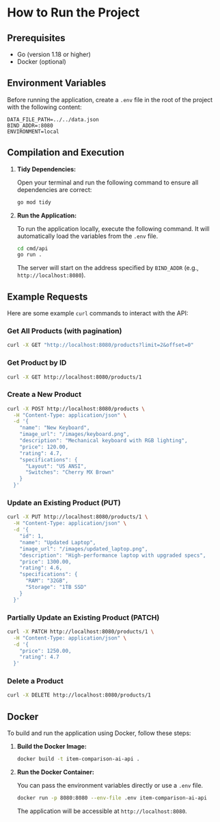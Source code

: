# How to Run the Project

## Prerequisites

- Go (version 1.18 or higher)
- Docker (optional)

## Environment Variables

Before running the application, create a `.env` file in the root of the project with the following content:

```
DATA_FILE_PATH=../../data.json
BIND_ADDR=:8080
ENVIRONMENT=local
```

## Compilation and Execution

1.  **Tidy Dependencies:**

    Open your terminal and run the following command to ensure all dependencies are correct:

    ```sh
    go mod tidy
    ```

2.  **Run the Application:**

    To run the application locally, execute the following command. It will automatically load the variables from the `.env` file.

    ```sh
    cd cmd/api
    go run .
    ```

    The server will start on the address specified by `BIND_ADDR` (e.g., `http://localhost:8080`).

## Example Requests

Here are some example `curl` commands to interact with the API:

### Get All Products (with pagination)

```sh
curl -X GET "http://localhost:8080/products?limit=2&offset=0"
```

### Get Product by ID

```sh
curl -X GET http://localhost:8080/products/1
```

### Create a New Product

```sh
curl -X POST http://localhost:8080/products \
  -H "Content-Type: application/json" \
  -d '{
    "name": "New Keyboard",
    "image_url": "/images/keyboard.png",
    "description": "Mechanical keyboard with RGB lighting",
    "price": 120.00,
    "rating": 4.7,
    "specifications": {
      "Layout": "US ANSI",
      "Switches": "Cherry MX Brown"
    }
  }'
```

### Update an Existing Product (PUT)

```sh
curl -X PUT http://localhost:8080/products/1 \
  -H "Content-Type: application/json" \
  -d '{
    "id": 1,
    "name": "Updated Laptop",
    "image_url": "/images/updated_laptop.png",
    "description": "High-performance laptop with upgraded specs",
    "price": 1300.00,
    "rating": 4.6,
    "specifications": {
      "RAM": "32GB",
      "Storage": "1TB SSD"
    }
  }'
```

### Partially Update an Existing Product (PATCH)

```sh
curl -X PATCH http://localhost:8080/products/1 \
  -H "Content-Type: application/json" \
  -d '{
    "price": 1250.00,
    "rating": 4.7
  }'
```

### Delete a Product

```sh
curl -X DELETE http://localhost:8080/products/1
```

## Docker

To build and run the application using Docker, follow these steps:

1.  **Build the Docker Image:**

    ```sh
    docker build -t item-comparison-ai-api .
    ```

2.  **Run the Docker Container:**

    You can pass the environment variables directly or use a `.env` file.

    ```sh
    docker run -p 8080:8080 --env-file .env item-comparison-ai-api
    ```

    The application will be accessible at `http://localhost:8080`.